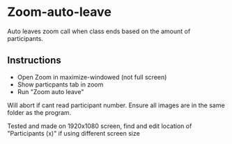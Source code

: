 # Zoom-auto-leave
Auto leaves zoom call when class ends based on the amount of participants.

## Instructions
- Open Zoom in maximize-windowed (not full screen)
- Show particpants tab in zoom
- Run "Zoom auto leave"

Will abort if cant read participant number. Ensure all images are in the same folder as the program.

Tested and made on 1920x1080 screen, find and edit location of "Participants (x)" if using different screen size
